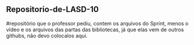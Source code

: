 ## Repositorio-de-LASD-10
#repositório que o professor pediu, contem os arquivos do Sprint, menos o vídeo e os arquivos das partas das bibliotecas, já que elas vem de outros githubs, não devo colocalos aqui.
